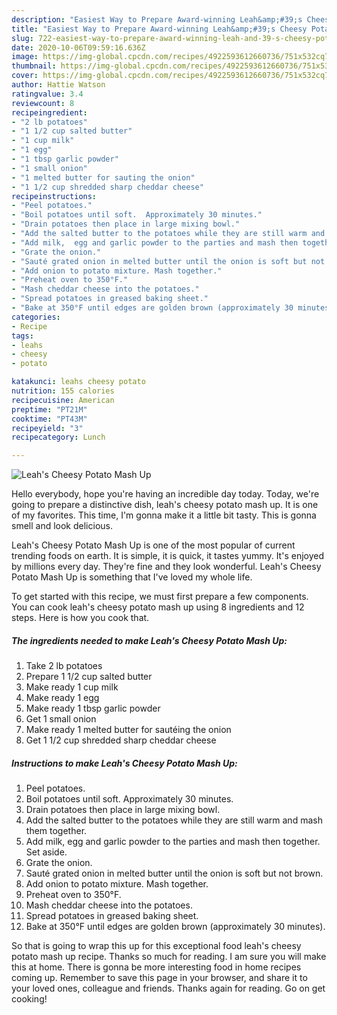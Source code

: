 ```yaml
---
description: "Easiest Way to Prepare Award-winning Leah&amp;#39;s Cheesy Potato Mash Up"
title: "Easiest Way to Prepare Award-winning Leah&amp;#39;s Cheesy Potato Mash Up"
slug: 722-easiest-way-to-prepare-award-winning-leah-and-39-s-cheesy-potato-mash-up
date: 2020-10-06T09:59:16.636Z
image: https://img-global.cpcdn.com/recipes/4922593612660736/751x532cq70/leahs-cheesy-potato-mash-up-recipe-main-photo.jpg
thumbnail: https://img-global.cpcdn.com/recipes/4922593612660736/751x532cq70/leahs-cheesy-potato-mash-up-recipe-main-photo.jpg
cover: https://img-global.cpcdn.com/recipes/4922593612660736/751x532cq70/leahs-cheesy-potato-mash-up-recipe-main-photo.jpg
author: Hattie Watson
ratingvalue: 3.4
reviewcount: 8
recipeingredient:
- "2 lb potatoes"
- "1 1/2 cup salted butter"
- "1 cup milk"
- "1 egg"
- "1 tbsp garlic powder"
- "1 small onion"
- "1 melted butter for sauting the onion"
- "1 1/2 cup shredded sharp cheddar cheese"
recipeinstructions:
- "Peel potatoes."
- "Boil potatoes until soft.  Approximately 30 minutes."
- "Drain potatoes then place in large mixing bowl."
- "Add the salted butter to the potatoes while they are still warm and mash them together."
- "Add milk,  egg and garlic powder to the parties and mash then together.   Set aside."
- "Grate the onion."
- "Sauté grated onion in melted butter until the onion is soft but not brown."
- "Add onion to potato mixture. Mash together."
- "Preheat oven to 350°F."
- "Mash cheddar cheese into the potatoes."
- "Spread potatoes in greased baking sheet."
- "Bake at 350°F until edges are golden brown (approximately 30 minutes)."
categories:
- Recipe
tags:
- leahs
- cheesy
- potato

katakunci: leahs cheesy potato 
nutrition: 155 calories
recipecuisine: American
preptime: "PT21M"
cooktime: "PT43M"
recipeyield: "3"
recipecategory: Lunch

---
```



![Leah&#39;s Cheesy Potato Mash Up](https://img-global.cpcdn.com/recipes/4922593612660736/751x532cq70/leahs-cheesy-potato-mash-up-recipe-main-photo.jpg)

Hello everybody, hope you're having an incredible day today. Today, we're going to prepare a distinctive dish, leah&#39;s cheesy potato mash up. It is one of my favorites. This time, I'm gonna make it a little bit tasty. This is gonna smell and look delicious.



Leah&#39;s Cheesy Potato Mash Up is one of the most popular of current trending foods on earth. It is simple, it is quick, it tastes yummy. It's enjoyed by millions every day. They're fine and they look wonderful. Leah&#39;s Cheesy Potato Mash Up is something that I've loved my whole life.


To get started with this recipe, we must first prepare a few components. You can cook leah&#39;s cheesy potato mash up using 8 ingredients and 12 steps. Here is how you cook that.

<!--inarticleads1-->

##### The ingredients needed to make Leah&#39;s Cheesy Potato Mash Up:

1. Take 2 lb potatoes
1. Prepare 1 1/2 cup salted butter
1. Make ready 1 cup milk
1. Make ready 1 egg
1. Make ready 1 tbsp garlic powder
1. Get 1 small onion
1. Make ready 1 melted butter for sautéing the onion
1. Get 1 1/2 cup shredded sharp cheddar cheese




<!--inarticleads2-->

##### Instructions to make Leah&#39;s Cheesy Potato Mash Up:

1. Peel potatoes.
1. Boil potatoes until soft.  Approximately 30 minutes.
1. Drain potatoes then place in large mixing bowl.
1. Add the salted butter to the potatoes while they are still warm and mash them together.
1. Add milk,  egg and garlic powder to the parties and mash then together.   Set aside.
1. Grate the onion.
1. Sauté grated onion in melted butter until the onion is soft but not brown.
1. Add onion to potato mixture. Mash together.
1. Preheat oven to 350°F.
1. Mash cheddar cheese into the potatoes.
1. Spread potatoes in greased baking sheet.
1. Bake at 350°F until edges are golden brown (approximately 30 minutes).




So that is going to wrap this up for this exceptional food leah&#39;s cheesy potato mash up recipe. Thanks so much for reading. I am sure you will make this at home. There is gonna be more interesting food in home recipes coming up. Remember to save this page in your browser, and share it to your loved ones, colleague and friends. Thanks again for reading. Go on get cooking!
